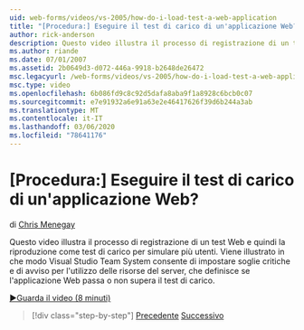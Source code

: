```yaml
---
uid: web-forms/videos/vs-2005/how-do-i-load-test-a-web-application
title: "[Procedura:] Eseguire il test di carico di un'applicazione Web? | Microsoft Docs"
author: rick-anderson
description: Questo video illustra il processo di registrazione di un test Web e quindi la riproduzione come test di carico per simulare più utenti. Vediamo in che modo Visual Studio...
ms.author: riande
ms.date: 07/01/2007
ms.assetid: 2b0649d3-d072-446a-9918-b2648de26472
msc.legacyurl: /web-forms/videos/vs-2005/how-do-i-load-test-a-web-application
msc.type: video
ms.openlocfilehash: 6b086fd9c8c92d5dafa8aba9f1a8928c6bcb0c07
ms.sourcegitcommit: e7e91932a6e91a63e2e46417626f39d6b244a3ab
ms.translationtype: MT
ms.contentlocale: it-IT
ms.lasthandoff: 03/06/2020
ms.locfileid: "78641176"
---
```

# <a name="how-do-i-load-test-a-web-application"></a>[Procedura:] Eseguire il test di carico di un'applicazione Web?

di [Chris Menegay](https://twitter.com/CMenegay)

Questo video illustra il processo di registrazione di un test Web e quindi la riproduzione come test di carico per simulare più utenti. Viene illustrato in che modo Visual Studio Team System consente di impostare soglie critiche e di avviso per l'utilizzo delle risorse del server, che definisce se l'applicazione Web passa o non supera il test di carico.

[&#9654;Guarda il video (8 minuti)](https://channel9.msdn.com/Blogs/ASP-NET-Site-Videos/how-do-i-load-test-a-web-application)

> [!div class="step-by-step"]
> [Precedente](how-do-i-practice-test-driven-development.md)
> [Successivo](how-do-i-tune-web-application-performance-with-profiling.md)
